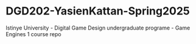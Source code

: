 # DGD202-YasienKattan-Spring2025
Istinye University - Digital Game Design undergraduate programe - Game Engines 1 course repo
